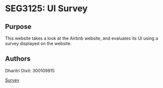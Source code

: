 # SEG3125: UI Survey

## Purpose
This website takes a look at the Airbnb website, and evaluates its UI using a survey displayed on the website. 

## Authors
Dharitri Dixit: 300109815

[Survey](https://dhari001.github.io/)
